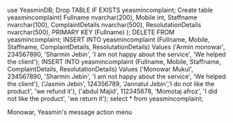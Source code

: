 use YeasminDB; Drop TABLE IF EXISTS yeasmincomplaint; Create table yeasmincomplaint( Fullname nvarchar(200), Mobile int, Staffname nvarchar(100), ComplaintDetails nvarchar(500), ResolutationDetails nvarchar(500), PRIMARY KEY (Fullname) ); DELETE FROM yeasmincomplaint; INSERT INTO yeasmincomplaint (Fullname, Mobile, Staffname, ComplaintDetails, ResolutationDetails) Values ('Armin monowar', 234567890, 'Sharmin Jebin', 'I am not happy about the service', 'We helped the client'); INSERT INTO yeasmincomplaint (Fullname, Mobile, Staffname, ComplaintDetails, ResolutationDetails) Values ('Monowar Mukul', 234567890, 'Sharmin Jebin', 'I am not happy about the service', 'We helped the client'), ('Jasmin Jebin', 124356789, 'Jannatul Jebin','I do not like the product', 'we refund it'), ('abdul Majid', 112345678, 'Momotaj afroz', 'I did not like the product', 'we return it'); select * from yeasmincomplaint;

Monowar, Yeasmin's message action menu